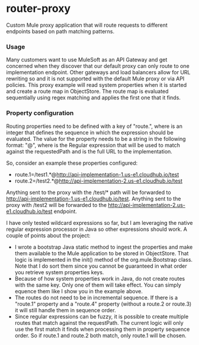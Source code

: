 # router-proxy
Custom Mule proxy application that will route requests to different endpoints based on path matching patterns. 

### Usage
Many customers want to use MuleSoft as an API Gateway and get concerned when they discover that our default proxy can only route to one implementation endpoint. Other gateways and load balancers allow for URL rewriting so and it is not supported with the default Mule proxy or via API policies. This proxy example will read system properties when it is started and create a route map in ObjectStore. The route map is evaluated sequentially using regex matching and applies the first one that it finds.

### Property configuration
Routing properties need to be defined with a key of "route.<x>", where <x> is an integer that defines the sequence in which the expression should be evaluated. The value for the property needs to be a string in the following format: "<regularExpression>@<implementationURL>", where <regularExpression> is the Regular expression that will be used to match against the requestedPath and <implementationURL> is the full URL to the implementation. 

So, consider an example these properties configured:
- route.1=/test1.\*@http://api-implementation-1.us-e1.cloudhub.io/test
- route.2=/test2.\*@http://api-implementation-2.us-e1.cloudhub.io/test

Anything sent to the proxy with the /test/\* path will be forwarded to http://api-implementation-1.us-e1.cloudhub.io/test. Anything sent to the proxy with /test2 will be forwarded to the http://api-implementation-2.us-e1.cloudhub.io/test endpoint. 

I have only tested wildcard expressions so far, but I am leveraging the native regular expression processor in Java so other expressions should work. A couple of points about the project: 
- I wrote a bootstrap Java static method to ingest the properties and make them available to the Mule application to be stored in ObjectStore. That logic is implemented in the init() method of the org.mule.Bootstrap class. Note that I do sort them since you cannot be guaranteed in what order you retrieve system properties keys. 
- Because of how system properties work in Java, do not create routes with the same key. Only one of them will take effect. You can simply equence them like I show you in the example above. 
- The routes do not need to be in incremental sequence. If there is a "route.1" property and a "route.4" property (without a route.2 or route.3) it will still handle them in sequence order. 
- Since regular expressions can be fuzzy, it is possible to create multiple routes that match against the requestPath. The current logic will only use the first match it finds when processing them in property sequence order.  So if route.1 and route.2 both match, only route.1 will be chosen. 


